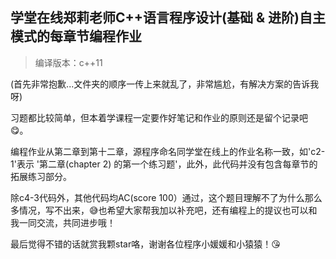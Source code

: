 ## 学堂在线郑莉老师C++语言程序设计(基础 & 进阶)自主模式的每章节编程作业
>编译版本：c++11

(首先非常抱歉...文件夹的顺序一传上来就乱了，非常尴尬，有解决方案的告诉我呀)

习题都比较简单，但本着学课程一定要作好笔记和作业的原则还是留个记录吧😋。

编程作业从第二章到第十二章，源程序命名同学堂在线上的作业名称一致，如'c2-1'表示 '第二章(chapter 2) 的第一个练习题'，此外，此代码并没有包含每章节的拓展练习部分。

除c4-3代码外，其他代码均AC(score 100）通过，这个题目理解不了为什么那么多情况，写不出来，😅也希望大家帮我加以补充吧，还有编程上的提议也可以和我一同交流，共同进步哦！

最后觉得不错的话就赏我颗star咯，谢谢各位程序小媛媛和小猿猿！😘
